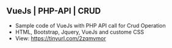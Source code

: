 ## VueJs | PHP-API | CRUD
 - Sample code of VueJs with PHP API call for Crud Operation
 - HTML, Bootstrap, Jquery, VueJs and custome CSS
 - View: https://tinyurl.com/2zqmvmor